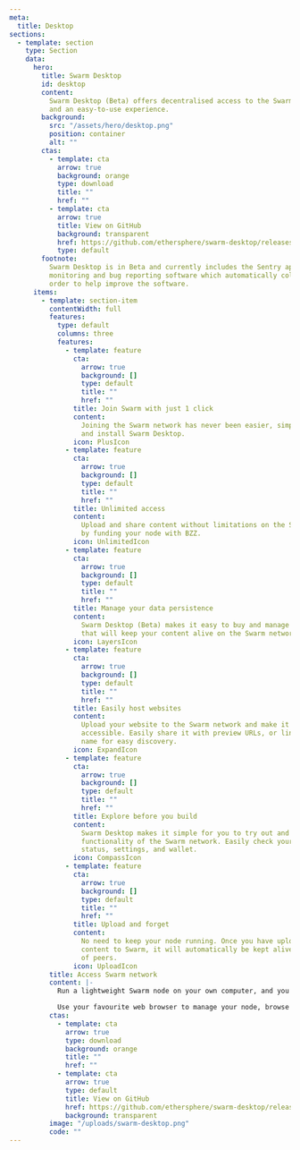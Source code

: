 ```yaml
---
meta:
  title: Desktop
sections:
  - template: section
    type: Section
    data:
      hero:
        title: Swarm Desktop
        id: desktop
        content:
          Swarm Desktop (Beta) offers decentralised access to the Swarm network
          and an easy-to-use experience.
        background:
          src: "/assets/hero/desktop.png"
          position: container
          alt: ""
        ctas:
          - template: cta
            arrow: true
            background: orange
            type: download
            title: ""
            href: ""
          - template: cta
            arrow: true
            title: View on GitHub
            background: transparent
            href: https://github.com/ethersphere/swarm-desktop/releases
            type: default
        footnote:
          Swarm Desktop is in Beta and currently includes the Sentry application
          monitoring and bug reporting software which automatically collects data in
          order to help improve the software.
      items:
        - template: section-item
          contentWidth: full
          features:
            type: default
            columns: three
            features:
              - template: feature
                cta:
                  arrow: true
                  background: []
                  type: default
                  title: ""
                  href: ""
                title: Join Swarm with just 1 click
                content:
                  Joining the Swarm network has never been easier, simply download
                  and install Swarm Desktop.
                icon: PlusIcon
              - template: feature
                cta:
                  arrow: true
                  background: []
                  type: default
                  title: ""
                  href: ""
                title: Unlimited access
                content:
                  Upload and share content without limitations on the Swarm network
                  by funding your node with BZZ.
                icon: UnlimitedIcon
              - template: feature
                cta:
                  arrow: true
                  background: []
                  type: default
                  title: ""
                  href: ""
                title: Manage your data persistence
                content:
                  Swarm Desktop (Beta) makes it easy to buy and manage the stamps
                  that will keep your content alive on the Swarm network.
                icon: LayersIcon
              - template: feature
                cta:
                  arrow: true
                  background: []
                  type: default
                  title: ""
                  href: ""
                title: Easily host websites
                content:
                  Upload your website to the Swarm network and make it universally
                  accessible. Easily share it with preview URLs, or link it with your ENS
                  name for easy discovery.
                icon: ExpandIcon
              - template: feature
                cta:
                  arrow: true
                  background: []
                  type: default
                  title: ""
                  href: ""
                title: Explore before you build
                content:
                  Swarm Desktop makes it simple for you to try out and explore the
                  functionality of the Swarm network. Easily check your Swarm light-node's
                  status, settings, and wallet.
                icon: CompassIcon
              - template: feature
                cta:
                  arrow: true
                  background: []
                  type: default
                  title: ""
                  href: ""
                title: Upload and forget
                content:
                  No need to keep your node running. Once you have uploaded your
                  content to Swarm, it will automatically be kept alive by a worldwide network
                  of peers.
                icon: UploadIcon
          title: Access Swarm network
          content: |-
            Run a lightweight Swarm node on your own computer, and you'll have direct peer-to-peer access to the network. No need to rely on centralised gateways.

            Use your favourite web browser to manage your node, browse websites, and upload or download data directly from peers in the Swarm network.
          ctas:
            - template: cta
              arrow: true
              type: download
              background: orange
              title: ""
              href: ""
            - template: cta
              arrow: true
              type: default
              title: View on GitHub
              href: https://github.com/ethersphere/swarm-desktop/releases
              background: transparent
          image: "/uploads/swarm-desktop.png"
          code: ""
---
```

